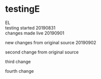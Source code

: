 # testingE
EL  
testing started 20190831  
changes made live 20190901

new changes from original source 20190902

second change from original source

third change 

fourth change  
